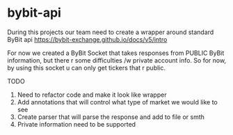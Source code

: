 # bybit-api

During this projects our team need to create a wrapper around standard ByBit api https://bybit-exchange.github.io/docs/v5/intro

For now we created a ByBit Socket that takes responses from PUBLIC ByBit information, but there r some difficulties /w private account info.
So for now, by using this socket u can only get tickers that r public.

TODO
1. Need to refactor code and make it look like wrapper
2. Add annotations that will control what type of market we would like to see
3. Create parser that will parse the response and add to file or smth
4. Private information need to be supported
   
